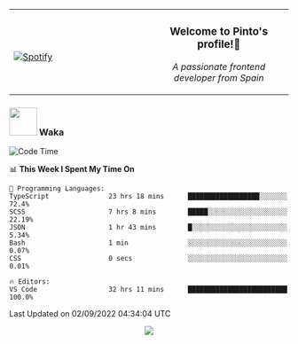 <table width="100%" align="center"> 
  <tr>
  <td width="50%">
      
&nbsp; <br> [![Spotify](https://novatorem-zeta-rust.vercel.app/api/spotify)](https://open.spotify.com/user/novatorem-zeta-rust)

  </td>
  <td width="50%">
    <h3 align="center">Welcome to Pinto's profile!👋</h3>
    <p align="center"><em>A passionate frontend developer from Spain</em></p>
  </td>
  </table>

### <img src="https://media.giphy.com/media/VgCDAzcKvsR6OM0uWg/giphy.gif" width="50"> Waka

  <!--START_SECTION:waka-->
![Code Time](http://img.shields.io/badge/Code%20Time-817%20hrs%2024%20mins-blue)

📊 **This Week I Spent My Time On** 

```text
💬 Programming Languages: 
TypeScript               23 hrs 18 mins      ██████████████████░░░░░░░   72.4% 
SCSS                     7 hrs 8 mins        █████░░░░░░░░░░░░░░░░░░░░   22.19% 
JSON                     1 hr 43 mins        █░░░░░░░░░░░░░░░░░░░░░░░░   5.34% 
Bash                     1 min               ░░░░░░░░░░░░░░░░░░░░░░░░░   0.07% 
CSS                      0 secs              ░░░░░░░░░░░░░░░░░░░░░░░░░   0.01%

🔥 Editors: 
VS Code                  32 hrs 11 mins      █████████████████████████   100.0%

```


 Last Updated on 02/09/2022 04:34:04 UTC
<!--END_SECTION:waka-->

<div align="center">
<img src="https://github-readme-stats-gilt-tau.vercel.app/api/top-langs/?username=pinto-hub&layout=compact&theme=dracula" />
</div>
